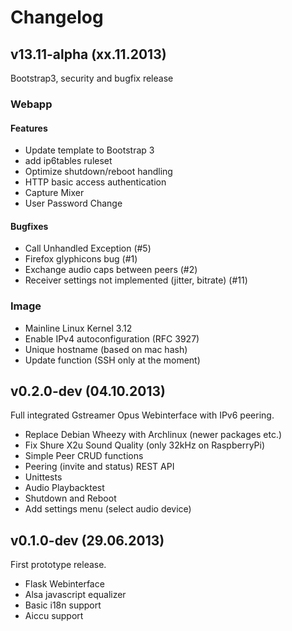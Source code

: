 # Changelog

## v13.11-alpha (xx.11.2013)
Bootstrap3, security and bugfix release

### Webapp

#### Features

- Update template to Bootstrap 3
- add ip6tables ruleset
- Optimize shutdown/reboot handling
- HTTP basic access authentication
- Capture Mixer
- User Password Change

#### Bugfixes

- Call Unhandled Exception (#5)
- Firefox glyphicons bug (#1)
- Exchange audio caps between peers (#2)
- Receiver settings not implemented (jitter, bitrate) (#11)

### Image

- Mainline Linux Kernel 3.12
- Enable IPv4 autoconfiguration (RFC 3927)
- Unique hostname (based on mac hash)
- Update function (SSH only at the moment)


## v0.2.0-dev (04.10.2013)
Full integrated Gstreamer Opus Webinterface with IPv6 peering.

- Replace Debian Wheezy with Archlinux (newer packages etc.)
- Fix Shure X2u Sound Quality (only 32kHz on RaspberryPi)
- Simple Peer CRUD functions
- Peering (invite and status) REST API
- Unittests
- Audio Playbacktest
- Shutdown and Reboot
- Add settings menu (select audio device)


## v0.1.0-dev (29.06.2013)
First prototype release.

- Flask Webinterface
- Alsa javascript equalizer
- Basic i18n support
- Aiccu support
